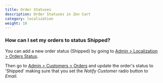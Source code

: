 ```yaml
---
title: Order Statuses
description: Order Statuses in Zen Cart 
category: localization
weight: 10
---
```


### How can I set my orders to status Shipped? 

You can add a new order status (Shipped) by going to
[Admin > Localization > Orders Status](/user/admin_pages/localization/orders_status/). 

Then go to [Admin > Customers > Orders](/user/admin_pages/customers/customers/) and update the order's status to 'Shipped' making sure that you set the *Notify Customer* radio button to *Email*.

